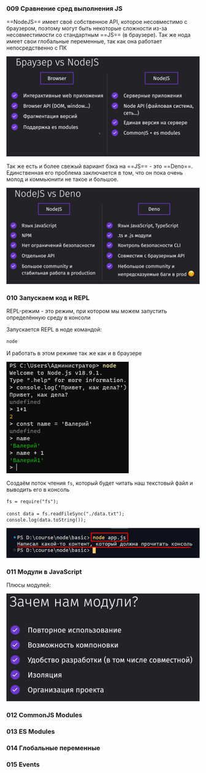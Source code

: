 ### 009 Сравнение сред выполнения JS

==NodeJS== имеет своё собственное API, которое несовместимо с браузером, поэтому могут быть некоторые сложности из-за несовместимости со стандартным ==JS== (в браузере). Так же нода имеет свои глобальные переменные, так как она работает непосредственно с ПК

![](_png/Pasted%20image%2020221029153615.png)

Так же есть и более свежый вариант бэка на ==JS== - это ==Deno==. Единственная его проблема заключается в том, что он пока очень молод и коммьюнити не такое и большое.

![](_png/Pasted%20image%2020221029153908.png)


### 010 Запускаем код и REPL

REPL-режим - это режим, при котором мы можем запустить определённую среду в консоли

Запускается REPL в ноде командой:
```bash
node
```

И работать в этом режиме так же как и в браузере

![](_png/Pasted%20image%2020221029155318.png)

Создаём поток чтения `fs`, который будет читать наш текстовый файл и выводить его в консоль
 
```JS
fs = require("fs");  
  
const data = fs.readFileSync("./data.txt");  
console.log(data.toString());
```
![](_png/Pasted%20image%2020221029155934.png)

### 011 Модули в JavaScript

Плюсы модулей:

![](_png/Pasted%20image%2020221029160153.png)














### 012 CommonJS Modules







### 013 ES Modules







### 014 Глобальные переменные









### 015 Events







